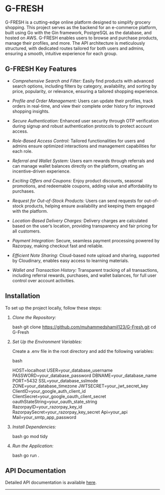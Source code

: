 # G-FRESH

G-FRESH is a cutting-edge online platform designed to simplify grocery shopping. This project serves as the backend for an e-commerce platform, built using Go with the Gin framework, PostgreSQL as the database, and hosted on AWS. G-FRESH enables users to browse and purchase products, manage their profiles, and more. The API architecture is meticulously structured, with dedicated routes tailored for both users and admins, ensuring a smooth, intuitive experience for each group.

## G-FRESH Key Features

-  *Comprehensive Search and Filter:* Easily find products with advanced search options, including filters by category, availability, and sorting by price, popularity, or relevance, ensuring a tailored shopping experience.

- *Profile and Order Management:* Users can update their profiles, track orders in real-time, and view their complete order history for improved shopping insights.

- *Secure Authentication:* Enhanced user security through OTP verification during signup and robust authentication protocols to protect account access.

- *Role-Based Access Control:* Tailored functionalities for users and admins ensure optimized interactions and management capabilities for each role.

- *Referral and Wallet System:* Users earn rewards through referrals and can manage wallet balances directly on the platform, creating an incentive-driven experience.

- *Exciting Offers and Coupons:* Enjoy product discounts, seasonal promotions, and redeemable coupons, adding value and affordability to purchases.

- *Request for Out-of-Stock Products:* Users can send requests for out-of-stock products, helping ensure availability and keeping them engaged with the platform.

- *Location-Based Delivery Charges:* Delivery charges are calculated based on the user’s location, providing transparency and fair pricing for all customers.

- *Payment Integration:* Secure, seamless payment processing powered by Razorpay, making checkout fast and reliable.

- *Efficient Note Sharing:*  Cloud-based note upload and sharing, supported by Cloudinary, enables easy access to learning materials.

- *Wallet and Transaction History:* Transparent tracking of all transactions, including referral rewards, purchases, and wallet balances, for full user control over account activities.


## Installation

To set up the project locally, follow these steps:

1. *Clone the Repository:*

     bash
    git clone https://github.com/muhammedshamil123/G-Fresh.git
    cd G-Fresh
    
2. *Set Up the Environment Variables:*

    Create a .env file in the root directory and add the following variables:

    bash
    
    HOST=localhost
    USER=your_database_username
    PASSWORD=your_database_password
    DBNAME=your_database_name
    PORT=5432
    SSL=your_database_sslmode
    ZONE=your_database_timezone
    JWTSECRET=your_jwt_secret_key
    ClientID=your_google_auth_client_id
    ClientSecret=your_google_oauth_client_secret
    oauthStateString=your_oauth_state_string
    RazorpayID=your_razorpay_key_id
    RazorpaySecret=your_razorpay_key_secret
    Api=your_api
    Mail=your_smtp_app_password


3. *Install Dependencies:*

    bash
    go mod tidy
    

4. *Run the Application:*

    bash
    go run .
    

## API Documentation

Detailed API documentation is available [here](https://documenter.getpostman.com/view/38498526/2sAY4xB2kr).

---